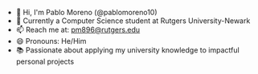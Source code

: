 - 👋 Hi, I'm Pablo Moreno (@pablomoreno10)
- 🌱 Currently a Computer Science student at Rutgers University-Newark
- 📫 Reach me at: pm896@rutgers.edu
- 😄 Pronouns: He/Him
- 📚 Passionate about applying my university knowledge to impactful personal projects

<!---
pablomoreno10/pablomoreno10 is a ✨ special ✨ repository because its `README.md` (this file) appears on your GitHub profile.
You can click the Preview link to take a look at your changes.
--->
